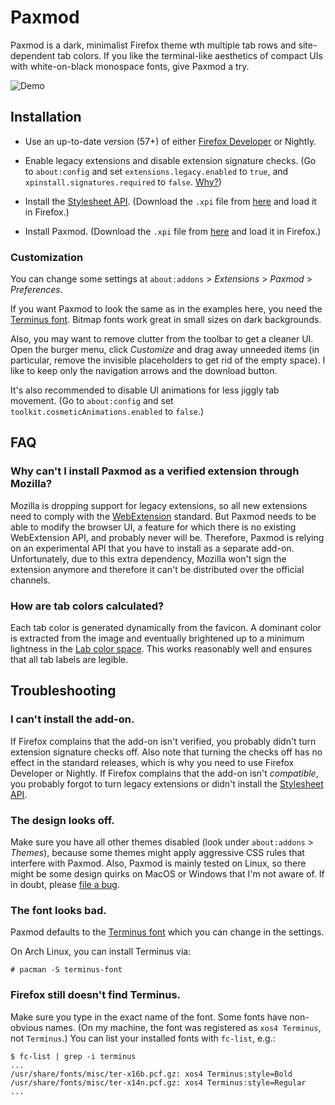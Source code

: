 
# Paxmod

Paxmod is a dark, minimalist Firefox theme wth multiple tab rows and site-dependent tab colors. If you like the terminal-like aesthetics of compact UIs with white-on-black monospace fonts, give Paxmod a try.

![Demo](https://i.imgur.com/bgLIBb4.gif)

## Installation

- Use an up-to-date version (57+) of either [Firefox Developer](https://www.mozilla.org/en-US/firefox/developer/) or Nightly.

- Enable legacy extensions and disable extension signature checks. (Go to `about:config` and set `extensions.legacy.enabled` to `true`, and `xpinstall.signatures.required` to `false`. [Why?](#why-cant-i-install-paxmod-as-a-verified-extension-through-mozilla))

- Install the [Stylesheet API](https://github.com/numirias/stylesheet-api-experiment). (Download the `.xpi` file from  [here](https://github.com/numirias/stylesheet-api-experiment/releases/latest) and load it in Firefox.)

- Install Paxmod. (Download the `.xpi` file from [here](https://github.com/numirias/paxmod/releases/latest) and load it in Firefox.)

### Customization

You can change some settings at `about:addons` > *Extensions* > *Paxmod* > *Preferences*.

If you want Paxmod to look the same as in the examples here, you need the [Terminus font](http://terminus-font.sourceforge.net/). Bitmap fonts work great in small sizes on dark backgrounds.

Also, you may want to remove clutter from the toolbar to get a cleaner UI. Open the burger menu, click *Customize* and drag away unneeded items (in particular, remove the invisible placeholders to get rid of the empty space). I like to keep only the navigation arrows and the download button.

It's also recommended to disable UI animations for less jiggly tab movement. (Go to `about:config` and set `toolkit.cosmeticAnimations.enabled` to `false`.)

## FAQ

### Why can't I install Paxmod as a verified extension through Mozilla?

Mozilla is dropping support for legacy extensions, so all new extensions need to comply with the [WebExtension](https://developer.mozilla.org/en-US/Add-ons/WebExtensions) standard. But Paxmod needs to be able to modify the browser UI, a feature for which there is no existing WebExtension API, and probably never will be. Therefore, Paxmod is relying on an experimental API that you have to install as a separate add-on. Unfortunately, due to this extra dependency, Mozilla won't sign the extension anymore and therefore it can't be distributed over the official channels.

### How are tab colors calculated?

Each tab color is generated dynamically from the favicon. A dominant color is extracted from the image and eventually brightened up to a minimum lightness in the [Lab color space](https://en.wikipedia.org/wiki/Lab_color_space). This works reasonably well and ensures that all tab labels are legible.

## Troubleshooting

### I can't install the add-on.

If Firefox complains that the add-on isn't verified, you probably didn't turn extension signature checks off. Also note that turning the checks off has no effect in the standard releases, which is why you need to use Firefox Developer or Nightly. If Firefox complains that the add-on isn't *compatible*, you probably forgot to turn legacy extensions or didn't install the [Stylesheet API](https://github.com/numirias/stylesheet-api-experiment).

### The design looks off.

Make sure you have all other themes disabled (look under `about:addons` > *Themes*), because some themes might apply aggressive CSS rules that interfere with Paxmod. Also, Paxmod is mainly tested on Linux, so there might be some design quirks on MacOS or Windows that I'm not aware of. If in doubt, please [file a bug](https://github.com/numirias/paxmod/issues/new).

### The font looks bad.

Paxmod defaults to the [Terminus font](http://terminus-font.sourceforge.net/) which you can change in the settings.

On Arch Linux, you can install Terminus via:

    # pacman -S terminus-font

### Firefox still doesn't find Terminus.

Make sure you type in the exact name of the font. Some fonts have non-obvious names. (On my machine, the font was registered as `xos4 Terminus`, not `Terminus`.) You can list your installed fonts with `fc-list`, e.g.:

    $ fc-list | grep -i terminus
    ...
    /usr/share/fonts/misc/ter-x16b.pcf.gz: xos4 Terminus:style=Bold
    /usr/share/fonts/misc/ter-x14n.pcf.gz: xos4 Terminus:style=Regular
    ...
